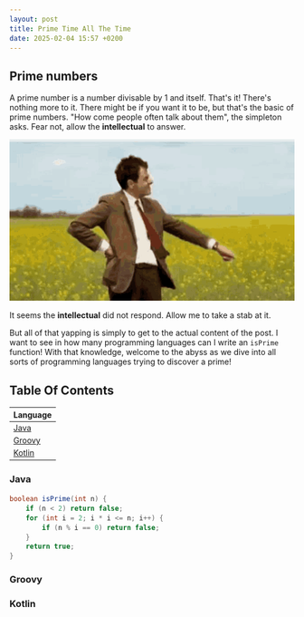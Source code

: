 ```yaml
---
layout: post
title: Prime Time All The Time
date: 2025-02-04 15:57 +0200
---
```


## Prime numbers
A prime number is a number divisable by 1 and itself. That's it! There's nothing more to it. There might be if you want it to be, but that's the basic of prime numbers. "How come people often talk about them", the simpleton asks. Fear not, allow the **intellectual** to answer.  

![Mr Bean Waiting](/assets/img/posts/mr-bean-waiting.gif)

It seems the **intellectual** did not respond. Allow me to take a stab at it.

But all of that yapping is simply to get to the actual content of the post. I want to see in how many programming languages can I write an `isPrime` function! With that knowledge, welcome to the abyss as we dive into all sorts of programming languages trying to discover a prime!

## Table Of Contents

| Language |
|-------|
| [Java](#java) |
| [Groovy](#groovy) |
| [Kotlin](#kotlin) |

### Java
```java
boolean isPrime(int n) {
    if (n < 2) return false;
    for (int i = 2; i * i <= n; i++) {
        if (n % i == 0) return false;
    }
    return true;
}
```

### Groovy

### Kotlin